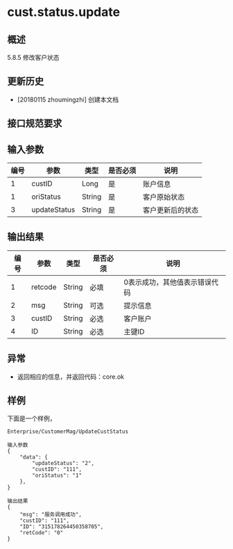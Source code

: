 # cust.status.update

## 概述

5.8.5 修改客户状态

## 更新历史
 - [20180115 zhoumingzhi] 创建本文档

## 接口规范要求

## 输入参数


| 编号 | 参数 | 类型 | 是否必须 |说明 |
| ---- | ---- | ---- | ---- | ---- |
| 1 | custID | Long| 是| 账户信息|
| 1 | oriStatus | String| 是| 客户原始状态|
| 3 | updateStatus | String| 是| 客户更新后的状态|

## 输出结果

| 编号 | 参数 | 类型 | 是否必须 |说明 |
| ---- | ---- | ---- | ---- | ---- |
|1|retcode|String|必填|0表示成功，其他值表示错误代码|
|2|msg|String|可选|提示信息|
|3|custID|String|必选|客户账户|
|4|ID|String|必选|主键ID|

## 异常
 * 返回相应的信息，并返回代码：core.ok
 
## 样例

下面是一个样例，
```
Enterprise/CustomerMag/UpdateCustStatus
```
```
输入参数
{
	"data": {
		"updateStatus": "2",
		"custID": "111",
		"oriStatus": "1"
	},    
}

输出结果
{
	"msg": "服务调用成功",
	"custID": "111",
	"ID": "315178264450358705",
	"retCode": "0"
}
```


